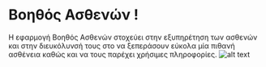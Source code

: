 # Βοηθός Ασθενών !
Η εφαρμογή Βοηθός Ασθενών στοχεύει στην εξυπηρέτηση των ασθενών και στην διευκόλυνσή τους στο να ξεπεράσουν εύκολα μία πιθανή ασθένεια καθώς και να τους παρέχει χρήσιμες πληροφορίες.
![alt text](https://github.com/petkakisgeorge/Patient-Assistant.github.io/blob/gh-pages/images/mylogo.png?raw=true)
